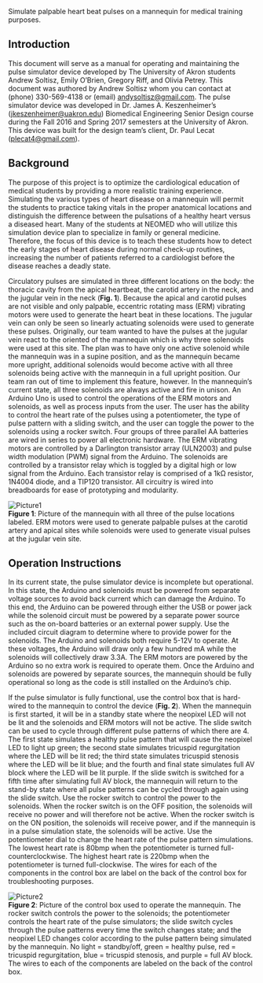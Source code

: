 Simulate palpable heart beat pulses on a mannequin for medical training purposes.  

## Introduction  
This document will serve as a manual for operating and maintaining the pulse simulator device developed by The University of Akron students Andrew Soltisz, Emily O’Brien, Gregory Riff, and Olivia Petrey. This document was authored by Andrew Soltisz whom you can contact at (phone) 330-569-4138 or (email) andysoltisz@gmail.com. The pulse simulator device was developed in Dr. James A. Keszenheimer’s (jkeszenheimer@uakron.edu) Biomedical Engineering Senior Design course during the Fall 2016 and Spring 2017 semesters at the University of Akron. This device was built for the design team’s client, Dr. Paul Lecat (plecat4@gmail.com).  

## Background  
The purpose of this project is to optimize the cardiological education of medical students by providing a more realistic training experience.  Simulating the various types of heart disease on a mannequin will permit the students to practice taking vitals in the proper anatomical locations and distinguish the difference between the pulsations of a healthy heart versus a diseased heart.  Many of the students at NEOMED who will utilize this simulation device plan to specialize in family or general medicine.  Therefore, the focus of this device is to teach these students how to detect the early stages of heart disease during normal check-up routines, increasing the number of patients referred to a cardiologist before the disease reaches a deadly state.  

Circulatory pulses are simulated in three different locations on the body: the thoracic cavity from the apical heartbeat, the carotid artery in the neck, and the jugular vein in the neck (**Fig. 1**). Because the apical and carotid pulses are not visible and only palpable, eccentric rotating mass (ERM) vibrating motors were used to generate the heart beat in these locations. The jugular vein can only be seen so linearly actuating solenoids were used to generate these pulses. Originally, our team wanted to have the pulses at the jugular vein react to the oriented of the mannequin which is why three solenoids were used at this site. The plan was to have only one active solenoid while the mannequin was in a supine position, and as the mannequin became more upright, additional solenoids would become active with all three solenoids being active with the mannequin in a full upright position. Our team ran out of time to implement this feature, however. In the mannequin’s current state, all three solenoids are always active and fire in unison. An Arduino Uno is used to control the operations of the ERM motors and solenoids, as well as process inputs from the user. The user has the ability to control the heart rate of the pulses using a potentiometer, the type of pulse pattern with a sliding switch, and the user can toggle the power to the solenoids using a rocker switch. Four groups of three parallel AA batteries are wired in series to power all electronic hardware. The ERM vibrating motors are controlled by a Darlington transistor array (ULN2003) and pulse width modulation (PWM) signal from the Arduino. The solenoids are controlled by a transistor relay which is toggled by a digital high or low signal from the Arduino. Each transistor relay is comprised of a 1kΩ resistor, 1N4004 diode, and a TIP120 transistor. All circuitry is wired into breadboards for ease of prototyping and modularity.  

![Picture1](https://github.com/andrewsoltisz/PulseSimulator/assets/54912641/51cf041a-c82b-400c-b7eb-7ad3e8cc5530)  
**Figure 1**: Picture of the mannequin with all three of the pulse locations labeled. ERM motors were used to generate palpable pulses at the carotid artery and apical sites while solenoids were used to generate visual pulses at the jugular vein site.  

## Operation Instructions  
In its current state, the pulse simulator device is incomplete but operational. In this state, the Arduino and solenoids must be powered from separate voltage sources to avoid back current which can damage the Arduino. To this end, the Arduino can be powered through either the USB or power jack while the solenoid circuit must be powered by a separate power source such as the on-board batteries or an external power supply. Use the included circuit diagram to determine where to provide power for the solenoids. The Arduino and solenoids both require 5-12V to operate. At these voltages, the Arduino will draw only a few hundred mA while the solenoids will collectively draw 3.3A. The ERM motors are powered by the Arduino so no extra work is required to operate them. Once the Arduino and solenoids are powered by separate sources, the mannequin should be fully operational so long as the code is still installed on the Arduino’s chip. 

If the pulse simulator is fully functional, use the control box that is hard-wired to the mannequin to control the device (**Fig. 2**). When the mannequin is first started, it will be in a standby state where the neopixel LED will not be lit and the solenoids and ERM motors will not be active. The slide switch can be used to cycle through different pulse patterns of which there are 4. The first state simulates a healthy pulse pattern that will cause the neopixel LED to light up green; the second state simulates tricuspid regurgitation where the LED will be lit red; the third state simulates tricuspid stenosis where the LED will be lit blue; and the fourth and final state simulates full AV block where the LED will be lit purple. If the slide switch is switched for a fifth time after simulating full AV block, the mannequin will return to the stand-by state where all pulse patterns can be cycled through again using the slide switch. Use the rocker switch to control the power to the solenoids. When the rocker switch is on the OFF position, the solenoids will receive no power and will therefore not be active. When the rocker switch is on the ON position, the solenoids will receive power, and if the mannequin is in a pulse simulation state, the solenoids will be active. Use the potentiometer dial to change the heart rate of the pulse pattern simulations. The lowest heart rate is 80bmp when the potentiometer is turned full-counterclockwise. The highest heart rate is 220bmp when the potentiometer is turned full-clockwise. The wires for each of the components in the control box are label on the back of the control box for troubleshooting purposes.  

![Picture2](https://github.com/andrewsoltisz/PulseSimulator/assets/54912641/458377d6-d04e-4432-85ae-6bc10c26ab5d)  
**Figure 2**: Picture of the control box used to operate the mannequin. The rocker switch controls the power to the solenoids; the potentiometer controls the heart rate of the pulse simulators; the slide switch cycles through the pulse patterns every time the switch changes state; and the neopixel LED changes color according to the pulse pattern being simulated by the mannequin. No light = standby/off, green = healthy pulse, red = tricuspid regurgitation, blue = tricuspid stenosis, and purple = full AV block. The wires to each of the components are labeled on the back of the control box.
